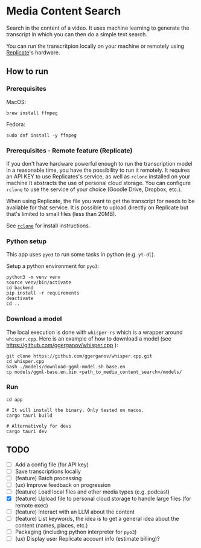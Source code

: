 # Media Content Search

Search in the content of a video. It uses machine learning to generate the
transcript in which you can then do a simple text search.

You can run the transcritpion locally on your machine or remotely using
[Replicate](https://replicate.com/)'s hardware.

## How to run

### Prerequisites

MacOS:
```
brew install ffmpeg
```

Fedora:
```
sudo dnf install -y ffmpeg
```

### Prerequisites - Remote feature (Replicate)

If you don't have hardware powerful enough to run the transcription model in a
reasonable time, you have the possibility to run it remotely. It requires an API
KEY to use Replicates's service, as well as `rclone` installed on your machine
It abstracts the use of personal cloud storage. You can configure `rclone` to
use the service of your choice (Goodle Drive, Dropbox, etc.).

When using Replicate, the file you want to get the transcript for needs to be
available for that service. It is possible to upload directly on Replicate but
that's limited to small files (less than 20MB).

See [`rclone`](https://rclone.org/install/) for install instructions.

### Python setup

This app uses `pyo3` to run some tasks in python (e.g. `yt-dl`).

Setup a python environment for `pyo3`:
```
python3 -m venv venv
source venv/bin/activate
cd backend
pip install -r requirements
deactivate
cd ..
```

### Download a model

The local execution is done with `whisper-rs` which is a wrapper around
`whisper.cpp`. Here is an example of how to download a model (see
https://github.com/ggerganov/whisper.cpp ):

```
git clone https://github.com/ggerganov/whisper.cpp.git
cd whisper.cpp
bash ./models/download-ggml-model.sh base.en
cp models/ggml-base.en.bin <path_to_media_content_search>/models/
```

### Run

```
cd app

# It will install the binary. Only tested on macos.
cargo tauri build

# Alternatively for devs
cargo tauri dev
```

## TODO

- [ ] Add a config file (for API key)
- [ ] Save transcriptions locally
- [ ] (feature) Batch processing
- [ ] (ux) Improve feedback on progression
- [ ] (feature) Load local files and other media types (e.g. podcast)
- [x] (feature) Upload file to personal cloud storage to handle large files (for
remote exec)
- [ ] (feature) Interact with an LLM about the content
- [ ] (feature) List keywords, the idea is to get a general idea about the
content (names, places, etc.)
- [ ] Packaging (including python interpreter for `pyo3`)
- [ ] (ux) Display user Replicate account info (estimate billing)?

